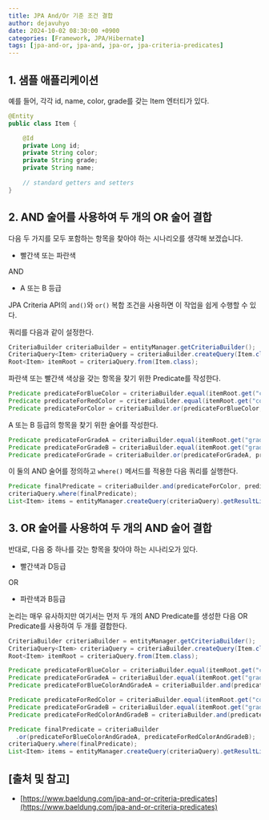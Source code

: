 ```yaml
---
title: JPA And/Or 기준 조건 결합
author: dejavuhyo
date: 2024-10-02 08:30:00 +0900
categories: [Framework, JPA/Hibernate]
tags: [jpa-and-or, jpa-and, jpa-or, jpa-criteria-predicates]
---
```


## 1. 샘플 애플리케이션
예를 들어, 각각 id, name, color, grade를 갖는 Item 엔터티가 있다.

```java
@Entity
public class Item {

    @Id
    private Long id;
    private String color;
    private String grade;
    private String name;
    
    // standard getters and setters
}
```

## 2. AND 술어를 사용하여 두 개의 OR 술어 결합
다음 두 가지를 모두 포함하는 항목을 찾아야 하는 시나리오를 생각해 보겠습니다.

* 빨간색 또는 파란색

AND

* A 또는 B 등급

JPA Criteria API의 `and()`와 `or()` 복합 조건을 사용하면 이 작업을 쉽게 수행할 수 있다.

쿼리를 다음과 같이 설정한다.

```java
CriteriaBuilder criteriaBuilder = entityManager.getCriteriaBuilder();
CriteriaQuery<Item> criteriaQuery = criteriaBuilder.createQuery(Item.class);
Root<Item> itemRoot = criteriaQuery.from(Item.class);
```

파란색 또는 빨간색 색상을 갖는 항목을 찾기 위한 Predicate를 작성한다.

```java
Predicate predicateForBlueColor = criteriaBuilder.equal(itemRoot.get("color"), "blue");
Predicate predicateForRedColor = criteriaBuilder.equal(itemRoot.get("color"), "red");
Predicate predicateForColor = criteriaBuilder.or(predicateForBlueColor, predicateForRedColor);
```

A 또는 B 등급의 항목을 찾기 위한 술어를 작성한다.

```java
Predicate predicateForGradeA = criteriaBuilder.equal(itemRoot.get("grade"), "A");
Predicate predicateForGradeB = criteriaBuilder.equal(itemRoot.get("grade"), "B");
Predicate predicateForGrade = criteriaBuilder.or(predicateForGradeA, predicateForGradeB);
```

이 둘의 AND 술어를 정의하고 `where()` 메서드를 적용한 다음 쿼리를 실행한다.

```java
Predicate finalPredicate = criteriaBuilder.and(predicateForColor, predicateForGrade);
criteriaQuery.where(finalPredicate);
List<Item> items = entityManager.createQuery(criteriaQuery).getResultList();
```

## 3. OR 술어를 사용하여 두 개의 AND 술어 결합
반대로, 다음 중 하나를 갖는 항목을 찾아야 하는 시나리오가 있다.

* 빨간색과 D등급

OR

* 파란색과 B등급

논리는 매우 유사하지만 여기서는 먼저 두 개의 AND Predicate를 생성한 다음 OR Predicate를 사용하여 두 개를 결합한다.

```java
CriteriaBuilder criteriaBuilder = entityManager.getCriteriaBuilder();
CriteriaQuery<Item> criteriaQuery = criteriaBuilder.createQuery(Item.class);
Root<Item> itemRoot = criteriaQuery.from(Item.class);

Predicate predicateForBlueColor = criteriaBuilder.equal(itemRoot.get("color"), "red");
Predicate predicateForGradeA = criteriaBuilder.equal(itemRoot.get("grade"), "D");
Predicate predicateForBlueColorAndGradeA = criteriaBuilder.and(predicateForBlueColor, predicateForGradeA);

Predicate predicateForRedColor = criteriaBuilder.equal(itemRoot.get("color"), "blue");
Predicate predicateForGradeB = criteriaBuilder.equal(itemRoot.get("grade"), "B");
Predicate predicateForRedColorAndGradeB = criteriaBuilder.and(predicateForRedColor, predicateForGradeB);

Predicate finalPredicate = criteriaBuilder
  .or(predicateForBlueColorAndGradeA, predicateForRedColorAndGradeB);
criteriaQuery.where(finalPredicate);
List<Item> items = entityManager.createQuery(criteriaQuery).getResultList();
```

## [출처 및 참고]
* [https://www.baeldung.com/jpa-and-or-criteria-predicates](https://www.baeldung.com/jpa-and-or-criteria-predicates)

